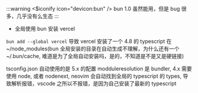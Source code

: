 :::warning 
<$iconify icon="devicon:bun" /> bun 1.0 虽然能用，但是 bug 很多，几乎没有么生态
:::

* 全局使用 bun 安装 vercel

`bun add --global vercel` 导致 vercel 安装了一个 4.8 的 typescript 在 ~/node_modules(bun 全局安装的目录在自动生成不理解，为什么还有一个 ~/.bun/cache, 难道是为了全局自动安装吗，是的，不知道是不是又是硬链接)

tsconfig.json 自动使用的是 5.x 的配置 modduleresolution 是 bundler, 4.x 需要使用 node, 或者 nodenext, neovim 会自动找到全局的 typescript 的 types, 导致解析报错，vscode 之所以不报错，是因为自己安装了最新的 typescript

